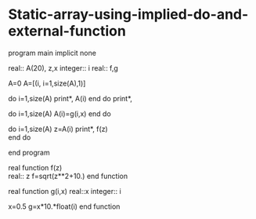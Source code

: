 # Static-array-using-implied-do-and-external-function

program main
    implicit none

   real:: A(20), z,x
   integer:: i
   real:: f,g
   
   A=0 
   A=[(i, i=1,size(A),1)]   

   do i=1,size(A)
   print*, A(i)
   end do
   print*,

   do i=1,size(A)
        A(i)=g(i,x)
   end do

   do i=1,size(A)
     z=A(i)
      print*, f(z)   
   end do

end program

real function f(z)   
real:: z
f=sqrt(z**2+10.)
end function

real function g(i,x)
real::x
integer:: i

x=0.5
g=x*10.*float(i)
end function
